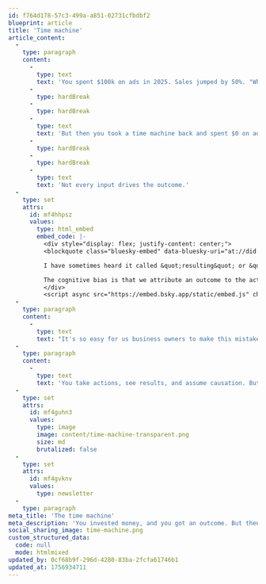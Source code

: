 ```yaml
---
id: f764d178-57c3-499a-a851-02731cfbdbf2
blueprint: article
title: 'Time machine'
article_content:
  -
    type: paragraph
    content:
      -
        type: text
        text: 'You spent $100k on ads in 2025. Sales jumped by 50%. "What a great campaign!" you said.'
      -
        type: hardBreak
      -
        type: hardBreak
      -
        type: text
        text: 'But then you took a time machine back and spent $0 on ads. Suprise! Sales still increased by 50%.'
      -
        type: hardBreak
      -
        type: hardBreak
      -
        type: text
        text: 'Not every input drives the outcome.'
  -
    type: set
    attrs:
      id: mf4hhpsz
      values:
        type: html_embed
        embed_code: |-
          <div style="display: flex; justify-content: center;">
          <blockquote class="bluesky-embed" data-bluesky-uri="at://did:plc:4kv2a77kbjmssl4vfrc5ddbx/app.bsky.feed.post/3lxxk3d4s6k2i" data-bluesky-cid="bafyreidcngvfi4p72ufgtjhikpi2nbyfh56wpa3pqnvrpuhtas6objvg34" data-bluesky-embed-color-mode="system"><p lang="en">Funny how that works!

          I have sometimes heard it called &quot;resulting&quot; or &quot;outcome bias&quot;

          The cognitive bias is that we attribute an outcome to the actions that preceded it, but don&#x27;t account for alternatives that may have provided similar outcomes</p>&mdash; Josh Nussbaum (<a href="https://bsky.app/profile/did:plc:4kv2a77kbjmssl4vfrc5ddbx?ref_src=embed">@joshnuss.com</a>) <a href="https://bsky.app/profile/did:plc:4kv2a77kbjmssl4vfrc5ddbx/post/3lxxk3d4s6k2i?ref_src=embed">September 3, 2025 at 2:08 PM</a></blockquote>
          </div>
          <script async src="https://embed.bsky.app/static/embed.js" charset="utf-8"></script>
  -
    type: paragraph
    content:
      -
        type: text
        text: "It's so easy for us business owners to make this mistake. "
  -
    type: paragraph
    content:
      -
        type: text
        text: 'You take actions, see results, and assume causation. But those results might have happened anyway.'
  -
    type: set
    attrs:
      id: mf4guhn3
      values:
        type: image
        image: content/time-machine-transparent.png
        size: md
        brutalized: false
  -
    type: set
    attrs:
      id: mf4gvknv
      values:
        type: newsletter
  -
    type: paragraph
meta_title: 'The time machine'
meta_description: 'You invested money, and you got an outcome. But then you took a time machine back in time and decided not to invest. What happens then?'
social_sharing_image: time-machine.png
custom_structured_data:
  code: null
  mode: htmlmixed
updated_by: 0cf68b9f-296d-4280-83ba-2fcfa61746b1
updated_at: 1756934711
---
```

